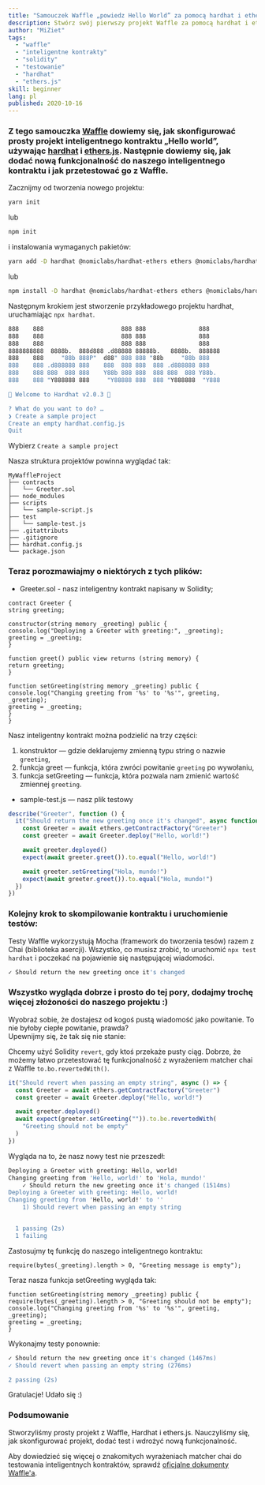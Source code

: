 ```yaml
---
title: "Samouczek Waffle „powiedz Hello World” za pomocą hardhat i ethers"
description: Stwórz swój pierwszy projekt Waffle za pomocą hardhat i ethers.js
author: "MiZiet"
tags:
  - "waffle"
  - "inteligentne kontrakty"
  - "solidity"
  - "testowanie"
  - "hardhat"
  - "ethers.js"
skill: beginner
lang: pl
published: 2020-10-16
---
```


### Z tego samouczka [Waffle](https://ethereum-waffle.readthedocs.io) dowiemy się, jak skonfigurować prosty projekt inteligentnego kontraktu „Hello world”, używając [hardhat](https://hardhat.org/) i [ethers.js](https://docs.ethers.io/v5/). Następnie dowiemy się, jak dodać nową funkcjonalność do naszego inteligentnego kontraktu i jak przetestować go z Waffle.

Zacznijmy od tworzenia nowego projektu:

```bash
yarn init
```

lub

```bash
npm init
```

i instalowania wymaganych pakietów:

```bash
yarn add -D hardhat @nomiclabs/hardhat-ethers ethers @nomiclabs/hardhat-waffle ethereum-waffle chai
```

lub

```bash
npm install -D hardhat @nomiclabs/hardhat-ethers ethers @nomiclabs/hardhat-waffle ethereum-waffle chai
```

Następnym krokiem jest stworzenie przykładowego projektu hardhat, uruchamiając `npx hardhat`.

```bash
888    888                      888 888               888
888    888                      888 888               888
888    888                      888 888               888
8888888888  8888b.  888d888 .d88888 88888b.   8888b.  888888
888    888     "88b 888P"  d88" 888 888 "88b     "88b 888
888    888 .d888888 888    888  888 888  888 .d888888 888
888    888 888  888 888    Y88b 888 888  888 888  888 Y88b.
888    888 "Y888888 888     "Y88888 888  888 "Y888888  "Y888

👷 Welcome to Hardhat v2.0.3 👷‍

? What do you want to do? …
❯ Create a sample project
Create an empty hardhat.config.js
Quit
```

Wybierz `Create a sample project`

Nasza struktura projektów powinna wyglądać tak:

```
MyWaffleProject
├── contracts
│   └── Greeter.sol
├── node_modules
├── scripts
│   └── sample-script.js
├── test
│   └── sample-test.js
├── .gitattributs
├── .gitignore
├── hardhat.config.js
└── package.json
```

### Teraz porozmawiajmy o niektórych z tych plików:

- Greeter.sol - nasz inteligentny kontrakt napisany w Solidity;

```solidity
contract Greeter {
string greeting;

constructor(string memory _greeting) public {
console.log("Deploying a Greeter with greeting:", _greeting);
greeting = _greeting;
}

function greet() public view returns (string memory) {
return greeting;
}

function setGreeting(string memory _greeting) public {
console.log("Changing greeting from '%s' to '%s'", greeting, _greeting);
greeting = _greeting;
}
}
```

Nasz inteligentny kontrakt można podzielić na trzy części:

1. konstruktor — gdzie deklarujemy zmienną typu string o nazwie `greeting`,
2. funkcja greet — funkcja, która zwróci powitanie `greeting` po wywołaniu,
3. funkcja setGreeting — funkcja, która pozwala nam zmienić wartość zmiennej `greeting`.

- sample-test.js — nasz plik testowy

```js
describe("Greeter", function () {
  it("Should return the new greeting once it's changed", async function () {
    const Greeter = await ethers.getContractFactory("Greeter")
    const greeter = await Greeter.deploy("Hello, world!")

    await greeter.deployed()
    expect(await greeter.greet()).to.equal("Hello, world!")

    await greeter.setGreeting("Hola, mundo!")
    expect(await greeter.greet()).to.equal("Hola, mundo!")
  })
})
```

### Kolejny krok to skompilowanie kontraktu i uruchomienie testów:

Testy Waffle wykorzystują Mocha (framework do tworzenia tesów) razem z Chai (biblioteka asercji). Wszystko, co musisz zrobić, to uruchomić `npx test hardhat` i poczekać na pojawienie się następującej wiadomości.

```bash
✓ Should return the new greeting once it's changed
```

### Wszystko wygląda dobrze i prosto do tej pory, dodajmy trochę więcej złożoności do naszego projektu :)

Wyobraź sobie, że dostajesz od kogoś pustą wiadomość jako powitanie. To nie byłoby ciepłe powitanie, prawda?  
Upewnijmy się, że tak się nie stanie:

Chcemy użyć Solidity `revert`, gdy ktoś przekaże pusty ciąg. Dobrze, że możemy łatwo przetestować tę funkcjonalność z wyrażeniem matcher chai z Waffle `to.bo.revertedWith()`.

```js
it("Should revert when passing an empty string", async () => {
  const Greeter = await ethers.getContractFactory("Greeter")
  const greeter = await Greeter.deploy("Hello, world!")

  await greeter.deployed()
  await expect(greeter.setGreeting("")).to.be.revertedWith(
    "Greeting should not be empty"
  )
})
```

Wygląda na to, że nasz nowy test nie przeszedł:

```bash
Deploying a Greeter with greeting: Hello, world!
Changing greeting from 'Hello, world!' to 'Hola, mundo!'
    ✓ Should return the new greeting once it's changed (1514ms)
Deploying a Greeter with greeting: Hello, world!
Changing greeting from 'Hello, world!' to ''
    1) Should revert when passing an empty string


  1 passing (2s)
  1 failing
```

Zastosujmy tę funkcję do naszego inteligentnego kontraktu:

```solidity
require(bytes(_greeting).length > 0, "Greeting message is empty");
```

Teraz nasza funkcja setGreeting wygląda tak:

```solidity
function setGreeting(string memory _greeting) public {
require(bytes(_greeting).length > 0, "Greeting should not be empty");
console.log("Changing greeting from '%s' to '%s'", greeting, _greeting);
greeting = _greeting;
}
```

Wykonajmy testy ponownie:

```bash
✓ Should return the new greeting once it's changed (1467ms)
✓ Should revert when passing an empty string (276ms)

2 passing (2s)
```

Gratulacje! Udało się :)

### Podsumowanie

Stworzyliśmy prosty projekt z Waffle, Hardhat i ethers.js. Nauczyliśmy się, jak skonfigurować projekt, dodać test i wdrożyć nową funkcjonalność.

Aby dowiedzieć się więcej o znakomitych wyrażeniach matcher chai do testowania inteligentnych kontraktów, sprawdź [oficjalne dokumenty Waffle'a](https://ethereum-waffle.readthedocs.io/en/latest/matchers.html).
